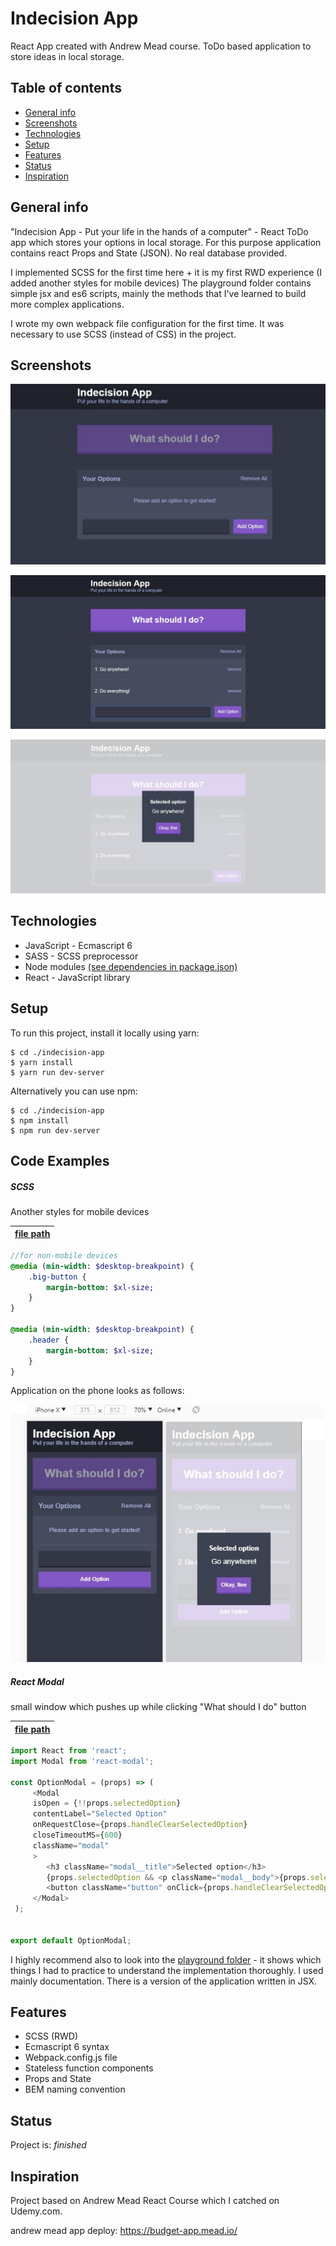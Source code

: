 # Indecision App 
React App created with Andrew Mead course. ToDo based application to store ideas in local storage.


## Table of contents
* [General info](#general-info)
* [Screenshots](#screenshots)
* [Technologies](#technologies)
* [Setup](#setup)
* [Features](#features)
* [Status](#status)
* [Inspiration](#inspiration)


## General info
"Indecision App - Put your life in the hands of a computer" - React ToDo app which stores your options in local storage. For this purpose application contains react Props and State (JSON). No real database provided.

I implemented SCSS for the first time here + it is my first RWD experience (I added another styles for mobile devices)
The playground folder contains simple jsx and es6 scripts, mainly the methods that I've learned to build more complex applications.

I wrote my own webpack file configuration for the first time. It was necessary to use SCSS (instead of CSS) in the project.


## Screenshots

![Example screenshot](https://raw.githubusercontent.com/lapinskap/lapinskap.github.io/master/assets/img/projects/proj-1/thumb.jpg)


![Example screenshot](https://raw.githubusercontent.com/lapinskap/lapinskap.github.io/master/assets/img/projects/proj-1/dog.jpg)

![Example screenshot](https://raw.githubusercontent.com/lapinskap/lapinskap.github.io/master/assets/img/projects/proj-1/wall.jpg)

## Technologies
* JavaScript - Ecmascript 6
* SASS - SCSS preprocessor
* Node modules [(see dependencies in package.json)](./package.json)
* React - JavaScript library

## Setup
To run this project, install it locally using yarn:

```
$ cd ./indecision-app
$ yarn install
$ yarn run dev-server
```
Alternatively you can use npm:

```
$ cd ./indecision-app
$ npm install
$ npm run dev-server
```

## Code Examples

##### SCSS
Another styles for mobile devices

| [file path](./src/styles/components/)     | 
| :---------------------------------:|

```sass
//for non-mobile devices
@media (min-width: $desktop-breakpoint) {
    .big-button {
        margin-bottom: $xl-size;
    }
}

@media (min-width: $desktop-breakpoint) {
    .header {
        margin-bottom: $xl-size;
    }
}
```

Application on the phone looks as follows:

![mobile](https://raw.githubusercontent.com/lapinskap/lapinskap.github.io/master/assets/img/projects/proj-1/mobile.jpg)

##### React Modal
small window which pushes up while clicking "What should I do" button

| [file path](./src/components/OptionModal.js)     | 
| :---------------------------------:|


```javascript
import React from 'react';
import Modal from 'react-modal';

const OptionModal = (props) => (
     <Modal
     isOpen = {!!props.selectedOption}
     contentLabel="Selected Option"
     onRequestClose={props.handleClearSelectedOption}
     closeTimeoutMS={600}
     className="modal"
     >
        <h3 className="modal__title">Selected option</h3> 
        {props.selectedOption && <p className="modal__body">{props.selectedOption}</p>}
        <button className="button" onClick={props.handleClearSelectedOption}>Okay, fine</button>
     </Modal>
 );


export default OptionModal; 
```

I highly recommend also to look into the [playground folder](./src/playground/) - it shows which things I had to practice to understand the implementation thoroughly. I used mainly documentation. There is a version of the application written in JSX.




## Features

* SCSS (RWD)
* Ecmascript 6 syntax
* Webpack.config.js file
* Stateless function components
* Props and State
* BEM naming convention

## Status
Project is: _finished_

## Inspiration
Project based on Andrew Mead React Course which I catched on Udemy.com.


andrew mead app deploy: https://budget-app.mead.io/

